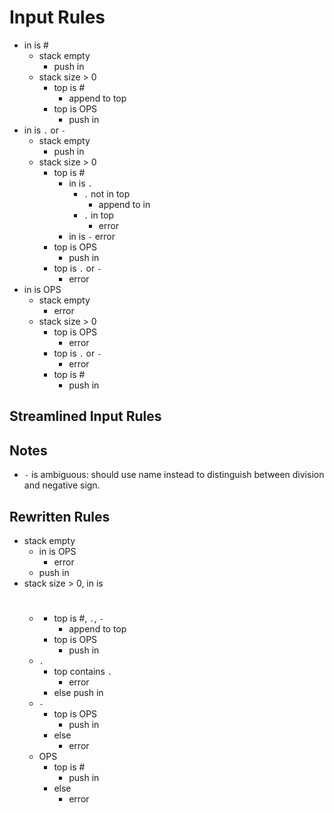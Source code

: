 # Input Rules
- in is #
    - stack empty
        - push in
    - stack size > 0
        - top is #
            - append to top
        - top is OPS
            - push in
- in is `.` or `-`
    - stack empty
        - push in
    - stack size > 0
        - top is #
            - in is `.`
                - `.` not in top
                    - append to in
                - `.` in top
                    - error
            - in is `-`
                error
        - top is OPS
            - push in
        - top is `.` or `-`
            - error
- in is OPS
    - stack empty
        - error
    - stack size > 0
        - top is OPS
            - error
        - top is `.` or `-`
            - error
        - top is #
            - push in

## Streamlined Input Rules

## Notes
- `-` is ambiguous: should use name instead to distinguish between division and negative sign.

## Rewritten Rules
- stack empty
    - in is OPS
        - error
    - push in
- stack size > 0, in is
    - #
        - top is #, `.`, `-`
            - append to top
        - top is OPS
            - push in
    - `.`
        - top contains `.`
            - error
        - else
            push in
    - `-`
        - top is OPS
            - push in
        - else
            - error
    - OPS
        - top is #
            - push in
        - else
            - error
